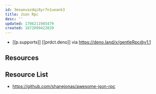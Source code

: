 ```yaml
---
id: 3mswovazdqi8yr7n1ueank3
title: Json Rpc
desc: ''
updated: 1706211985479
created: 1672099422029
---
```


- [[p.supports]] [[prdct.deno]] via https://deno.land/x/gentleRpc@v1.1

## Resources

## Resource List

- https://github.com/shanejonas/awesome-json-rpc  
